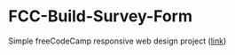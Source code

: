 # FCC-Build-Survey-Form
Simple freeCodeCamp responsive web design project ([link](https://learn.freecodecamp.org/responsive-web-design/responsive-web-design-projects/build-a-survey-form))
